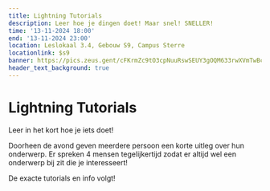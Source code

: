 ```yaml
---
title: Lightning Tutorials
description: Leer hoe je dingen doet! Maar snel! SNELLER!
time: '13-11-2024 18:00'
end: '13-11-2024 23:00'
location: Leslokaal 3.4, Gebouw S9, Campus Sterre
locationlink: $s9
banner: https://pics.zeus.gent/cFKrmZc9tO3cpNuuRswSEUY3gOQM633rwXVmTwBc.jpg
header_text_background: true
---
```


# Lightning Tutorials

Leer in het kort hoe je iets doet!

Doorheen de avond geven meerdere persoon een korte uitleg over hun onderwerp.
Er spreken 4 mensen tegelijkertijd zodat er altijd wel een onderwerp bij zit die je interesseert!

De exacte tutorials en info volgt!

